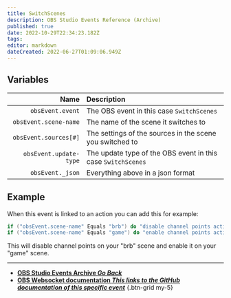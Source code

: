 ```yaml
---
title: SwitchScenes
description: OBS Studio Events Reference (Archive)
published: true
date: 2022-10-29T22:34:23.182Z
tags: 
editor: markdown
dateCreated: 2022-06-27T01:09:06.949Z
---
```


## Variables
Name | Description
----:|:------------
`obsEvent.event` | The OBS event in this case `SwitchScenes`
`obsEvent.scene-name` | The name of the scene it switches to
`obsEvent.sources[#]` | The settings of the sources in the scene you switched to
`obsEvent.update-type` | The update type of the OBS event in this case `SwitchScenes`
`obsEvent._json` | Everything above in a json format

## Example
When this event is linked to an action you can add this for example:
```csharp
if ("obsEvent.scene-name" Equals "brb") do "disable channel points action" then "break"
if ("obsEvent.scene-name" Equals "game") do "enable channel points action" then "break"
```
This will disable channel points on your "brb" scene and enable it on your "game" scene.

---

- [<i class="mdi mdi-chevron-left"></i>**OBS Studio Events Archive *Go Back***](/Broadcasters/OBS/Archive/Events)
- [<i class="mdi mdi-github"></i> **OBS Websocket documentation *This links to the GitHub documentation of this specific event***](https://github.com/obsproject/obs-websocket/blob/4.x-current/docs/generated/protocol.md#switchscenes)
{.btn-grid my-5}
